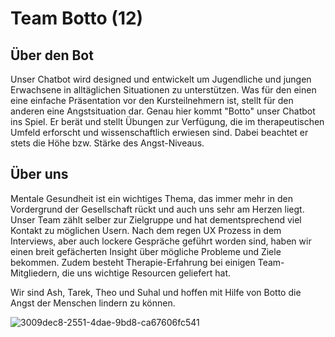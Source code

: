# Team Botto (12)

## Über den Bot

Unser Chatbot wird designed und entwickelt um Jugendliche und jungen Erwachsene in alltäglichen Situationen zu unterstützen. Was für den einen eine einfache Präsentation vor den Kursteilnehmern ist, stellt für den anderen eine Angstsituation dar. 
Genau hier kommt "Botto" unser Chatbot ins Spiel. Er berät und stellt Übungen zur Verfügung, die im therapeutischen Umfeld erforscht und wissenschaftlich erwiesen sind. Dabei beachtet er stets die Höhe bzw. Stärke des Angst-Niveaus. 

## Über uns

Mentale Gesundheit ist ein wichtiges Thema, das immer mehr in den Vordergrund der Gesellschaft rückt und auch uns sehr am Herzen liegt. Unser Team zählt selber zur Zielgruppe und hat dementsprechend viel Kontakt zu möglichen Usern. Nach dem regen UX Prozess in dem Interviews, aber auch lockere Gespräche geführt worden sind, haben wir einen breit gefächerten Insight über mögliche Probleme und Ziele bekommen.
Zudem besteht Therapie-Erfahrung bei einigen Team-Mitgliedern, die uns wichtige Resourcen geliefert hat. 

Wir sind Ash, Tarek, Theo und Suhal und hoffen mit Hilfe von Botto die Angst der Menschen lindern zu können. 

![3009dec8-2551-4dae-9bd8-ca67606fc541](https://user-images.githubusercontent.com/117979602/203177014-3c0221f5-26bc-4f6e-9104-e76dfa6da93e.JPG)
